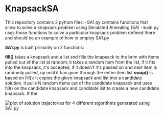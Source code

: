 # KnapsackSA
This repository contains 2 python files:
-SA1.py contains functions that allow to solve a knapsack problem using Simulated Annealing (SA)
-main.py uses those functions to solve a particular knapsack problem defined there and should be an example of how to employ SA1.py

**SA1.py** is built primarily on 2 functions:

**fill()** takes a knapsack and a list and fills the knapsack to the brim with items pulled out of the list at random: it takes a random item from the list,
if it fits into the knapsack, it's accepted, if it doesn't it's passed on and next item is randomly pulled, up until it has gone through the entire item list
**swap()** is based on fill(): it copies the given knapsack and list into a candidate solution. It pulls N random items out of the candidate knapsack and uses fill() on the candidate knapsack and candidate list to create a new candidate knapsack. If the 



![plot of solution trajectories for 4 different algorithms generated using SA1.py](![obraz](https://user-images.githubusercontent.com/100228539/171834981-fc340632-48bf-48c2-a1cd-a72604efcbdf.png))
